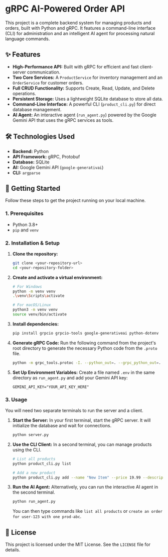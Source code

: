 # gRPC AI-Powered Order API

This project is a complete backend system for managing products and orders, built with Python and gRPC. It features a command-line interface (CLI) for administration and an intelligent AI agent for processing natural language commands.



## ✨ Features

* **High-Performance API:** Built with gRPC for efficient and fast client-server communication.
* **Two Core Services:** A `ProductService` for inventory management and an `OrderService` for customer orders.
* **Full CRUD Functionality:** Supports Create, Read, Update, and Delete operations.
* **Persistent Storage:** Uses a lightweight SQLite database to store all data.
* **Command-Line Interface:** A powerful CLI (`product_cli.py`) for direct database management.
* **AI Agent:** An interactive agent (`run_agent.py`) powered by the Google Gemini API that uses the gRPC services as tools.

## 🛠️ Technologies Used

* **Backend:** Python
* **API Framework:** gRPC, Protobuf
* **Database:** SQLite
* **AI:** Google Gemini API (`google-generativai`)
* **CLI:** `argparse`

## 🚀 Getting Started

Follow these steps to get the project running on your local machine.

### 1. Prerequisites

* Python 3.8+
* `pip` and `venv`

### 2. Installation & Setup

1.  **Clone the repository:**
    ```bash
    git clone <your-repository-url>
    cd <your-repository-folder>
    ```

2.  **Create and activate a virtual environment:**
    ```bash
    # For Windows
    python -m venv venv
    .\venv\Scripts\activate

    # For macOS/Linux
    python3 -m venv venv
    source venv/bin/activate
    ```

3.  **Install dependencies:**
    ```bash
    pip install grpcio grpcio-tools google-generativeai python-dotenv
    ```

4.  **Generate gRPC Code:**
    Run the following command from the project's root directory to generate the necessary Python code from the `.proto` file.
    ```bash
    python -m grpc_tools.protoc -I. --python_out=. --grpc_python_out=. order_api.proto
    ```

5.  **Set Up Environment Variables:**
    Create a file named `.env` in the same directory as `run_agent.py` and add your Gemini API key:
    ```
    GEMINI_API_KEY="YOUR_API_KEY_HERE"
    ```

### 3. Usage

You will need two separate terminals to run the server and a client.

1.  **Start the Server:**
    In your first terminal, start the gRPC server. It will initialize the database and wait for connections.
    ```bash
    python server.py
    ```

2.  **Use the CLI Client:**
    In a second terminal, you can manage products using the CLI.
    ```bash
    # List all products
    python product_cli.py list

    # Add a new product
    python product_cli.py add --name "New Item" --price 19.99 --description "A test item"
    ```

3.  **Run the AI Agent:**
    Alternatively, you can run the interactive AI agent in the second terminal.
    ```bash
    python run_agent.py
    ```
    You can then type commands like `list all products` or `create an order for user-123 with one prod-abc`.

## 📄 License

This project is licensed under the MIT License. See the `LICENSE` file for details.
